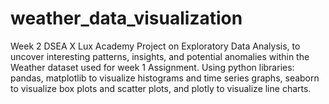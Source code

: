 # weather_data_visualization
 Week 2 DSEA X Lux Academy Project on Exploratory Data Analysis, to uncover interesting patterns, insights, and potential anomalies within the Weather dataset used for week 1 Assignment.
 Using python libraries: pandas, matplotlib to visualize histograms and time series graphs, seaborn to visualize box plots and scatter plots, and plotly to visualize line charts.